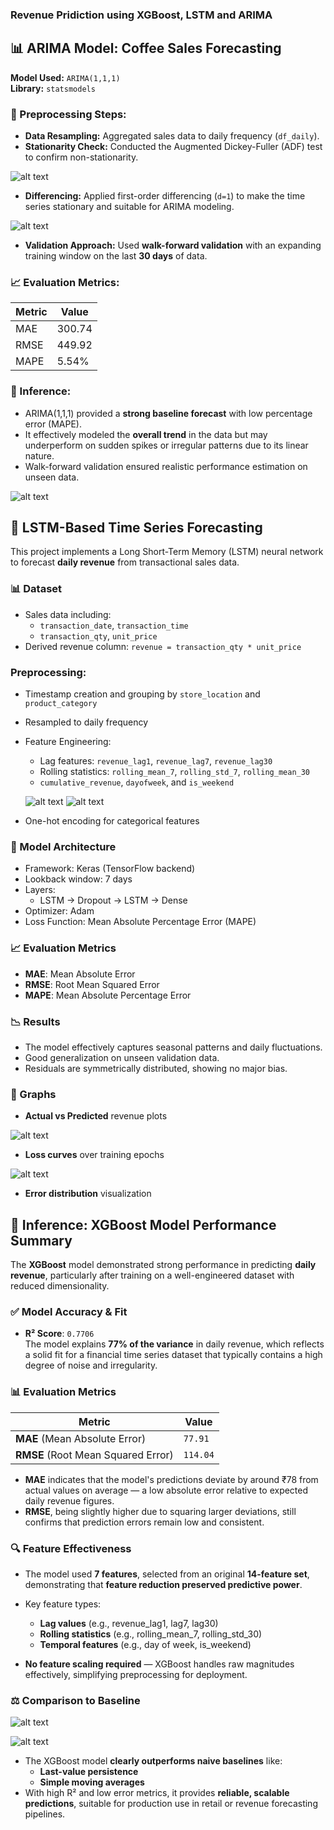 ### Revenue Pridiction using XGBoost, LSTM and ARIMA

## 📊 ARIMA Model: Coffee Sales Forecasting

**Model Used:** `ARIMA(1,1,1)`  
**Library:** `statsmodels`

### 🔄 Preprocessing Steps:
- **Data Resampling:** Aggregated sales data to daily frequency (`df_daily`).
- **Stationarity Check:** Conducted the Augmented Dickey-Fuller (ADF) test to confirm non-stationarity.

![alt text](image-7.png)

- **Differencing:** Applied first-order differencing (`d=1`) to make the time series stationary and suitable for ARIMA modeling.

![alt text](image-8.png)

- **Validation Approach:** Used **walk-forward validation** with an expanding training window on the last **30 days** of data.

### 📈 Evaluation Metrics:
| Metric | Value |
|--------|--------|
| MAE    | 300.74 |
| RMSE   | 449.92 |
| MAPE   | 5.54%  |

### 🧠 Inference:
- ARIMA(1,1,1) provided a **strong baseline forecast** with low percentage error (MAPE).
- It effectively modeled the **overall trend** in the data but may underperform on sudden spikes or irregular patterns due to its linear nature.
- Walk-forward validation ensured realistic performance estimation on unseen data.

![alt text](image-6.png)


## 🧠 LSTM-Based Time Series Forecasting

This project implements a Long Short-Term Memory (LSTM) neural network to forecast **daily revenue** from transactional sales data.

### 📊 Dataset

- Sales data including:
  - `transaction_date`, `transaction_time`
  - `transaction_qty`, `unit_price`
- Derived revenue column: `revenue = transaction_qty * unit_price`

### Preprocessing:
- Timestamp creation and grouping by `store_location` and `product_category`
- Resampled to daily frequency
- Feature Engineering:
  - Lag features: `revenue_lag1`, `revenue_lag7`, `revenue_lag30`
  - Rolling statistics: `rolling_mean_7`, `rolling_std_7`, `rolling_mean_30`
  - `cumulative_revenue`, `dayofweek`, and `is_weekend`

  ![alt text](image-4.png)
  ![alt text](image-5.png)
- One-hot encoding for categorical features

### 🧮 Model Architecture

- Framework: Keras (TensorFlow backend)
- Lookback window: 7 days
- Layers:
  - LSTM → Dropout → LSTM → Dense
- Optimizer: Adam
- Loss Function: Mean Absolute Percentage Error (MAPE)

### 📈 Evaluation Metrics

- **MAE**: Mean Absolute Error
- **RMSE**: Root Mean Squared Error
- **MAPE**: Mean Absolute Percentage Error

### 📉 Results

- The model effectively captures seasonal patterns and daily fluctuations.
- Good generalization on unseen validation data.
- Residuals are symmetrically distributed, showing no major bias.

### 📌 Graphs

- **Actual vs Predicted** revenue plots

![alt text](image-2.png)

- **Loss curves** over training epochs

![alt text](image-3.png)

- **Error distribution** visualization


## 📌 Inference: XGBoost Model Performance Summary

The **XGBoost** model demonstrated strong performance in predicting **daily revenue**, particularly after training on a well-engineered dataset with reduced dimensionality.


### ✅ Model Accuracy & Fit

- **R² Score**: `0.7706`  
  The model explains **77% of the variance** in daily revenue, which reflects a solid fit for a financial time series dataset that typically contains a high degree of noise and irregularity.


### 📊 Evaluation Metrics

| Metric | Value |
|--------|-------|
| **MAE** (Mean Absolute Error) | `77.91` |
| **RMSE** (Root Mean Squared Error) | `114.04` |

- **MAE** indicates that the model's predictions deviate by around ₹78 from actual values on average — a low absolute error relative to expected daily revenue figures.
- **RMSE**, being slightly higher due to squaring larger deviations, still confirms that prediction errors remain low and consistent.


### 🔍 Feature Effectiveness

- The model used **7 features**, selected from an original **14-feature set**, demonstrating that **feature reduction preserved predictive power**.
- Key feature types:
  - **Lag values** (e.g., revenue_lag1, lag7, lag30)
  - **Rolling statistics** (e.g., rolling_mean_7, rolling_std_30)
  - **Temporal features** (e.g., day of week, is_weekend)

- **No feature scaling required** — XGBoost handles raw magnitudes effectively, simplifying preprocessing for deployment.


### ⚖️ Comparison to Baseline

![alt text](image.png)

![alt text](image-1.png)

- The XGBoost model **clearly outperforms naive baselines** like:
  - **Last-value persistence**
  - **Simple moving averages**
- With high R² and low error metrics, it provides **reliable, scalable predictions**, suitable for production use in retail or revenue forecasting pipelines.
